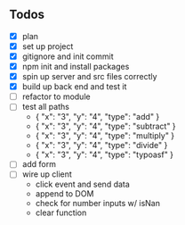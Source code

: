 ## Todos

- [X] plan
- [X] set up project
- [X] gitignore and init commit
- [X] npm init and install packages
- [X] spin up server and src files correctly
- [X] build up back end and test it
- [ ] refactor to module
- [ ] test all paths
	- { "x": "3", "y": "4", "type": "add" }
	- { "x": "3", "y": "4", "type": "subtract" }
	- { "x": "3", "y": "4", "type": "multiply" }
	- { "x": "3", "y": "4", "type": "divide" }
	- { "x": "3", "y": "4", "type": "typoasf" }
- [ ] add form
- [ ] wire up client
	- click event and send data
	- append to DOM
	- check for number inputs w/ isNan
	- clear function
